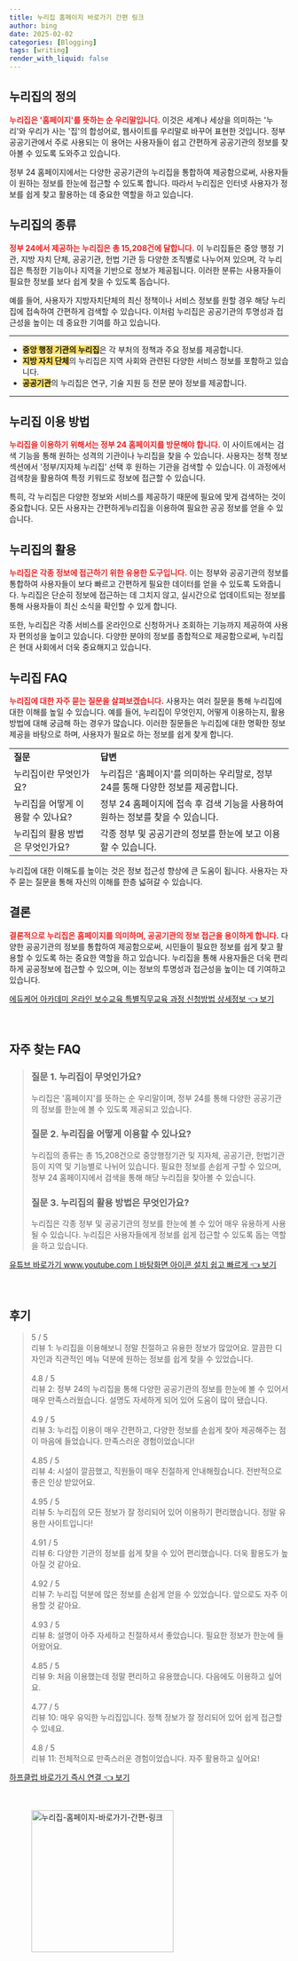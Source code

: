 ```yaml
---
title: 누리집 홈페이지 바로가기 간편 링크
author: bing
date: 2025-02-02
categories: [Blogging]
tags: [writing]
render_with_liquid: false
---
```



<h2 id='누리집의 정의'>누리집의 정의</h2>

<p><b><span style="color: #ee2323;">누리집은 '홈페이지'를 뜻하는 순 우리말입니다.</span></b> 이것은 세계나 세상을 의미하는 '누리'와 우리가 사는 '집'의 합성어로, 웹사이트를 우리말로 바꾸어 표현한 것입니다. 정부 공공기관에서 주로 사용되는 이 용어는 사용자들이 쉽고 간편하게 공공기관의 정보를 찾아볼 수 있도록 도와주고 있습니다.</p>

<p>정부 24 홈페이지에서는 다양한 공공기관의 누리집을 통합하여 제공함으로써, 사용자들이 원하는 정보를 한눈에 접근할 수 있도록 합니다. 따라서 누리집은 인터넷 사용자가 정보를 쉽게 찾고 활용하는 데 중요한 역할을 하고 있습니다.</p>

<h2 id='누리집의 종류'>누리집의 종류</h2>

<p><b><span style="color: #ee2323;">정부 24에서 제공하는 누리집은 총 15,208건에 달합니다.</span></b> 이 누리집들은 중앙 행정 기관, 지방 자치 단체, 공공기관, 헌법 기관 등 다양한 조직별로 나누어져 있으며, 각 누리집은 특정한 기능이나 지역을 기반으로 정보가 제공됩니다. 이러한 분류는 사용자들이 필요한 정보를 보다 쉽게 찾을 수 있도록 돕습니다.</p>

<p>예를 들어, 사용자가 지방자치단체의 최신 정책이나 서비스 정보를 원할 경우 해당 누리집에 접속하여 간편하게 검색할 수 있습니다. 이처럼 누리집은 공공기관의 투명성과 접근성을 높이는 데 중요한 기여를 하고 있습니다.</p>

<hr />

<ul>
    <li><b><span style="background-color: #ffe066;">중앙 행정 기관의 누리집</span></b>은 각 부처의 정책과 주요 정보를 제공합니다.</li>
    <li><b><span style="background-color: #ffe066;">지방 자치 단체</span></b>의 누리집은 지역 사회와 관련된 다양한 서비스 정보를 포함하고 있습니다.</li>
    <li><b><span style="background-color: #ffe066;">공공기관</span></b>의 누리집은 연구, 기술 지원 등 전문 분야 정보를 제공합니다.</li>
</ul>

<hr />

<h2 id='누리집 이용 방법'>누리집 이용 방법</h2>

<p><b><span style="color: #ee2323;">누리집을 이용하기 위해서는 정부 24 홈페이지를 방문해야 합니다.</span></b> 이 사이트에서는 검색 기능을 통해 원하는 성격의 기관이나 누리집을 찾을 수 있습니다. 사용자는 정책 정보 섹션에서 '정부/지자체 누리집' 선택 후 원하는 기관을 검색할 수 있습니다. 이 과정에서 검색창을 활용하여 특정 키워드로 정보에 접근할 수 있습니다.</p>

<p>특히, 각 누리집은 다양한 정보와 서비스를 제공하기 때문에 필요에 맞게 검색하는 것이 중요합니다. 모든 사용자는 간편하게누리집을 이용하여 필요한 공공 정보를 얻을 수 있습니다.</p>

<h2 id='누리집의 활용'>누리집의 활용</h2>

<p><b><span style="color: #ee2323;">누리집은 각종 정보에 접근하기 위한 유용한 도구입니다.</span></b> 이는 정부와 공공기관의 정보를 통합하여 사용자들이 보다 빠르고 간편하게 필요한 데이터를 얻을 수 있도록 도와줍니다. 누리집은 단순히 정보에 접근하는 데 그치지 않고, 실시간으로 업데이트되는 정보를 통해 사용자들이 최신 소식을 확인할 수 있게 합니다.</p>

<p>또한, 누리집은 각종 서비스를 온라인으로 신청하거나 조회하는 기능까지 제공하여 사용자 편의성을 높이고 있습니다. 다양한 분야의 정보를 종합적으로 제공함으로써, 누리집은 현대 사회에서 더욱 중요해지고 있습니다.</p>

<h2 id='누리집 FAQ'>누리집 FAQ</h2>

<p><b><span style="color: #ee2323;">누리집에 대한 자주 묻는 질문을 살펴보겠습니다.</span></b> 사용자는 여러 질문을 통해 누리집에 대한 이해를 높일 수 있습니다. 예를 들어, 누리집이 무엇인지, 어떻게 이용하는지, 활용 방법에 대해 궁금해 하는 경우가 많습니다. 이러한 질문들은 누리집에 대한 명확한 정보 제공을 바탕으로 하며, 사용자가 필요로 하는 정보를 쉽게 찾게 합니다.</p>

<table>
    <tr>
        <td><b>질문</b></td>
        <td><b>답변</b></td>
    </tr>
    <tr>
        <td>누리집이란 무엇인가요?</td>
        <td>누리집은 '홈페이지'를 의미하는 우리말로, 정부 24를 통해 다양한 정보를 제공합니다.</td>
    </tr>
    <tr>
        <td>누리집을 어떻게 이용할 수 있나요?</td>
        <td>정부 24 홈페이지에 접속 후 검색 기능을 사용하여 원하는 정보를 찾을 수 있습니다.</td>
    </tr>
    <tr>
        <td>누리집의 활용 방법은 무엇인가요?</td>
        <td>각종 정부 및 공공기관의 정보를 한눈에 보고 이용할 수 있습니다.</td>
    </tr>
</table>

<p>누리집에 대한 이해도를 높이는 것은 정보 접근성 향상에 큰 도움이 됩니다. 사용자는 자주 묻는 질문을 통해 자신의 이해를 한층 넓혀갈 수 있습니다.</p>

<h2 id='결론'>결론</h2>

<p><b><span style="color: #ee2323;">결론적으로 누리집은 홈페이지를 의미하며, 공공기관의 정보 접근을 용이하게 합니다.</span></b> 다양한 공공기관의 정보를 통합하여 제공함으로써, 시민들이 필요한 정보를 쉽게 찾고 활용할 수 있도록 하는 중요한 역할을 하고 있습니다. 누리집을 통해 사용자들은 더욱 편리하게 공공정보에 접근할 수 있으며, 이는 정보의 투명성과 접근성을 높이는 데 기여하고 있습니다.</p>


<p><a class="click-button" title="에듀케어 아카데미 온라인 보수교육 특별직무교육 과정 신청방법 상세정보" href="https://purplelist.github.io/posts/%EC%97%90%EB%93%80%EC%BC%80%EC%96%B4-%EC%95%84%EC%B9%B4%EB%8D%B0%EB%AF%B8-%EC%98%A8%EB%9D%BC%EC%9D%B8-%EB%B3%B4%EC%88%98%EA%B5%90%EC%9C%A1-%ED%8A%B9%EB%B3%84%EC%A7%81%EB%AC%B4%EA%B5%90%EC%9C%A1-%EA%B3%BC%EC%A0%95-%EC%8B%A0%EC%B2%AD%EB%B0%A9%EB%B2%95-%EC%83%81%EC%84%B8%EC%A0%95%EB%B3%B4/" rel="dofollow">에듀케어 아카데미 온라인 보수교육 특별직무교육 과정 신청방법 상세정보 👈 보기</a></p><br>
<h2 id='자주_찾는_FAQ'>자주 찾는 FAQ</h2>
<div itemscope="" itemtype="https://schema.org/FAQPage"> 
<blockquote> 
<div itemscope="" itemprop="mainEntity" itemtype="https://schema.org/Question"> 
<h3 itemprop="name">질문 1. 누리집이 무엇인가요?</h3> 
<div itemscope="" itemprop="acceptedAnswer" itemtype="https://schema.org/Answer"> 
<span itemprop="text"> <p>누리집은 '홈페이지'를 뜻하는 순 우리말이며, 정부 24를 통해 다양한 공공기관의 정보를 한눈에 볼 수 있도록 제공되고 있습니다.</p> </span> 
</div> 
</div> 

<div itemscope="" itemprop="mainEntity" itemtype="https://schema.org/Question"> 
<h3 itemprop="name">질문 2. 누리집을 어떻게 이용할 수 있나요?</h3> 
<div itemscope="" itemprop="acceptedAnswer" itemtype="https://schema.org/Answer"> 
<span itemprop="text"> <p>누리집의 종류는 총 15,208건으로 중앙행정기관 및 지자체, 공공기관, 헌법기관 등이 지역 및 기능별로 나뉘어 있습니다. 필요한 정보를 손쉽게 구할 수 있으며, 정부 24 홈페이지에서 검색을 통해 해당 누리집을 찾아볼 수 있습니다.</p> </span> 
</div> 
</div> 

<div itemscope="" itemprop="mainEntity" itemtype="https://schema.org/Question"> 
<h3 itemprop="name">질문 3. 누리집의 활용 방법은 무엇인가요?</h3> 
<div itemscope="" itemprop="acceptedAnswer" itemtype="https://schema.org/Answer"> 
<span itemprop="text"> <p>누리집은 각종 정부 및 공공기관의 정보를 한눈에 볼 수 있어 매우 유용하게 사용될 수 있습니다. 누리집은 사용자들에게 정보를 쉽게 접근할 수 있도록 돕는 역할을 하고 있습니다.</p> </span> 
</div> 
</div> 
</blockquote> 
</div>
<p><a class="click-button" title="유튜브 바로가기 www.youtube.comㅣ바탕화면 아이콘 설치 쉽고 빠르게" href="https://purplelist.github.io/posts/%EC%9C%A0%ED%8A%9C%EB%B8%8C-%EB%B0%94%EB%A1%9C%EA%B0%80%EA%B8%B0-www.youtube.com%E3%85%A3%EB%B0%94%ED%83%95%ED%99%94%EB%A9%B4-%EC%95%84%EC%9D%B4%EC%BD%98-%EC%84%A4%EC%B9%98-%EC%89%BD%EA%B3%A0-%EB%B9%A0%EB%A5%B4%EA%B2%8C/" rel="dofollow">유튜브 바로가기 www.youtube.comㅣ바탕화면 아이콘 설치 쉽고 빠르게 👈 보기</a></p><br>
<h2 id='후기'>후기</h2>
<div itemscope itemtype="https://schema.org/Product">
  <blockquote>
  <div itemprop="review" itemscope itemtype="https://schema.org/Review">
      <div itemprop="reviewRating" itemscope itemtype="https://schema.org/Rating"> <span itemprop="ratingValue">5</span> / <span itemprop="bestRating">5</span> </div>
      <span itemprop="reviewBody">리뷰 1: 누리집을 이용해보니 정말 친절하고 유용한 정보가 많았어요. 깔끔한 디자인과 직관적인 메뉴 덕분에 원하는 정보를 쉽게 찾을 수 있었습니다.</span>
  </div>
  <br>
  <div itemprop="review" itemscope itemtype="https://schema.org/Review">
      <div itemprop="reviewRating" itemscope itemtype="https://schema.org/Rating"> <span itemprop="ratingValue">4.8</span> / <span itemprop="bestRating">5</span> </div>
      <span itemprop="reviewBody">리뷰 2: 정부 24의 누리집을 통해 다양한 공공기관의 정보를 한눈에 볼 수 있어서 매우 만족스러웠습니다. 설명도 자세하게 되어 있어 도움이 많이 됐습니다.</span>
  </div>
  <br>
  <div itemprop="review" itemscope itemtype="https://schema.org/Review">
      <div itemprop="reviewRating" itemscope itemtype="https://schema.org/Rating"> <span itemprop="ratingValue">4.9</span> / <span itemprop="bestRating">5</span> </div>
      <span itemprop="reviewBody">리뷰 3: 누리집 이용이 매우 간편하고, 다양한 정보를 손쉽게 찾아 제공해주는 점이 마음에 들었습니다. 만족스러운 경험이었습니다!</span>
  </div>
  <br>
  <div itemprop="review" itemscope itemtype="https://schema.org/Review">
      <div itemprop="reviewRating" itemscope itemtype="https://schema.org/Rating"> <span itemprop="ratingValue">4.85</span> / <span itemprop="bestRating">5</span> </div>
      <span itemprop="reviewBody">리뷰 4: 시설이 깔끔했고, 직원들이 매우 친절하게 안내해줬습니다. 전반적으로 좋은 인상 받았어요.</span>
  </div>
  <br>
  <div itemprop="review" itemscope itemtype="https://schema.org/Review">
      <div itemprop="reviewRating" itemscope itemtype="https://schema.org/Rating"> <span itemprop="ratingValue">4.95</span> / <span itemprop="bestRating">5</span> </div>
      <span itemprop="reviewBody">리뷰 5: 누리집의 모든 정보가 잘 정리되어 있어 이용하기 편리했습니다. 정말 유용한 사이트입니다!</span>
  </div>
  <br>
  <div itemprop="review" itemscope itemtype="https://schema.org/Review">
      <div itemprop="reviewRating" itemscope itemtype="https://schema.org/Rating"> <span itemprop="ratingValue">4.91</span> / <span itemprop="bestRating">5</span> </div>
      <span itemprop="reviewBody">리뷰 6: 다양한 기관의 정보를 쉽게 찾을 수 있어 편리했습니다. 더욱 활용도가 높아질 것 같아요.</span>
  </div>
  <br>
  <div itemprop="review" itemscope itemtype="https://schema.org/Review">
      <div itemprop="reviewRating" itemscope itemtype="https://schema.org/Rating"> <span itemprop="ratingValue">4.92</span> / <span itemprop="bestRating">5</span> </div>
      <span itemprop="reviewBody">리뷰 7: 누리집 덕분에 많은 정보를 손쉽게 얻을 수 있었습니다. 앞으로도 자주 이용할 것 같아요.</span>
  </div>
  <br>
  <div itemprop="review" itemscope itemtype="https://schema.org/Review">
      <div itemprop="reviewRating" itemscope itemtype="https://schema.org/Rating"> <span itemprop="ratingValue">4.93</span> / <span itemprop="bestRating">5</span> </div>
      <span itemprop="reviewBody">리뷰 8: 설명이 아주 자세하고 친절하셔서 좋았습니다. 필요한 정보가 한눈에 들어왔어요.</span>
  </div>
  <br>
  <div itemprop="review" itemscope itemtype="https://schema.org/Review">
      <div itemprop="reviewRating" itemscope itemtype="https://schema.org/Rating"> <span itemprop="ratingValue">4.85</span> / <span itemprop="bestRating">5</span> </div>
      <span itemprop="reviewBody">리뷰 9: 처음 이용했는데 정말 편리하고 유용했습니다. 다음에도 이용하고 싶어요.</span>
  </div>
  <br>
  <div itemprop="review" itemscope itemtype="https://schema.org/Review">
      <div itemprop="reviewRating" itemscope itemtype="https://schema.org/Rating"> <span itemprop="ratingValue">4.77</span> / <span itemprop="bestRating">5</span> </div>
      <span itemprop="reviewBody">리뷰 10: 매우 유익한 누리집입니다. 정책 정보가 잘 정리되어 있어 쉽게 접근할 수 있네요.</span>
  </div>
  <br>
  <div itemprop="review" itemscope itemtype="https://schema.org/Review">
      <div itemprop="reviewRating" itemscope itemtype="https://schema.org/Rating"> <span itemprop="ratingValue">4.8</span> / <span itemprop="bestRating">5</span> </div>
      <span itemprop="reviewBody">리뷰 11: 전체적으로 만족스러운 경험이었습니다. 자주 활용하고 싶어요!</span>
  </div>
  </blockquote>
</div>
<p><a class="click-button" title="하프클럽 바로가기 즉시 연결" href="https://purplelist.github.io/posts/%ED%95%98%ED%94%84%ED%81%B4%EB%9F%BD-%EB%B0%94%EB%A1%9C%EA%B0%80%EA%B8%B0-%EC%A6%89%EC%8B%9C-%EC%97%B0%EA%B2%B0/" rel="dofollow">하프클럽 바로가기 즉시 연결 👈 보기</a></p><br>
<figure class="image"><img src="https://purplelist.github.io/assets/img/thumbnail/누리집-홈페이지-바로가기-간편-링크.webp" alt="누리집-홈페이지-바로가기-간편-링크" width="256" height="256"></figure>